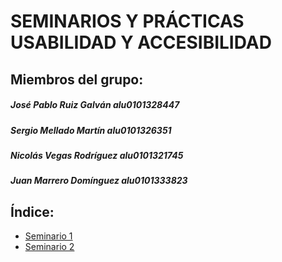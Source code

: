 # SEMINARIOS Y PRÁCTICAS USABILIDAD Y ACCESIBILIDAD

## Miembros del grupo:

##### José Pablo Ruiz Galván alu0101328447

##### Sergio Mellado Martín alu0101326351

##### Nicolás Vegas Rodríguez alu0101321745

##### Juan Marrero Domínguez alu0101333823

## Índice: 

* [Seminario 1](https://github.com/alu0101333823/Usabilidad-Y-Accesibilidad/tree/main/Seminario%201)
* [Seminario 2](https://github.com/alu0101333823/Usabilidad-Y-Accesibilidad/tree/main/Seminario%202)



